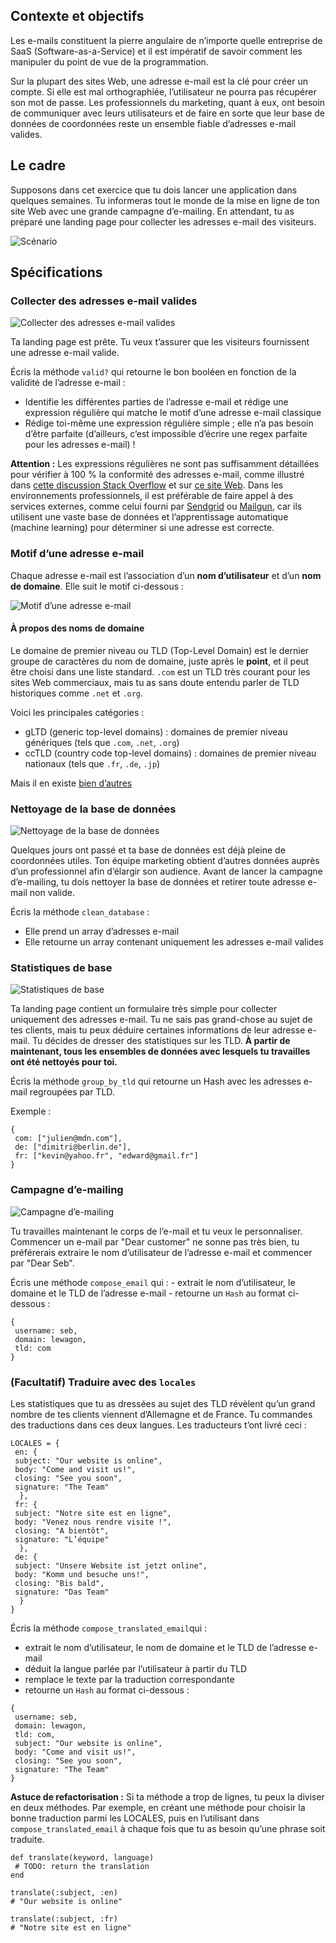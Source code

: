 ## Contexte et objectifs

Les e-mails constituent la pierre angulaire de n’importe quelle entreprise de SaaS (Software-as-a-Service) et il est impératif de savoir comment les manipuler du point de vue de la programmation.

Sur la plupart des sites Web, une adresse e-mail est la clé pour créer un compte. Si elle est mal orthographiée, l’utilisateur ne pourra pas récupérer son mot de passe. Les professionnels du marketing, quant à eux, ont besoin de communiquer avec leurs utilisateurs et de faire en sorte que leur base de données de coordonnées reste un ensemble fiable d’adresses e-mail valides.

## Le cadre

Supposons dans cet exercice que tu dois lancer une application dans quelques semaines. Tu informeras tout le monde de la mise en ligne de ton site Web avec une grande campagne d’e-mailing. En attendant, tu as préparé une landing page pour collecter les adresses e-mail des visiteurs.

![Scénario](https://raw.githubusercontent.com/lewagon/fullstack-images/master/ruby/email-scenario.svg?sanitize=true)

## Spécifications

### Collecter des adresses e-mail valides

![Collecter des adresses e-mail valides](https://raw.githubusercontent.com/lewagon/fullstack-images/master/ruby/email-step1.svg?sanitize=true)

Ta landing page est prête. Tu veux t’assurer que les visiteurs fournissent une adresse e-mail valide.

Écris la méthode `valid?` qui retourne le bon booléen en fonction de la validité de l’adresse e-mail :
- Identifie les différentes parties de l’adresse e-mail et rédige une expression régulière qui matche le motif d’une adresse e-mail classique
- Rédige toi-même une expression régulière simple ; elle n’a pas besoin d’être parfaite (d’ailleurs, c’est impossible d’écrire une regex parfaite pour les adresses e-mail) !

**Attention :** Les expressions régulières ne sont pas suffisamment détaillées pour vérifier à 100 % la conformité des adresses e-mail, comme illustré dans [cette discussion Stack Overflow](https://stackoverflow.com/questions/201323/how-to-validate-an-email-address-using-a-regular-expression) et sur [ce site Web](https://emailregex.com/). Dans les environnements professionnels, il est préférable de faire appel à des services externes, comme celui fourni par [Sendgrid](https://sendgrid.com/solutions/email-api/email-address-validation-api/) ou [Mailgun](https://www.mailgun.com/email-validation/), car ils utilisent une vaste base de données et l’apprentissage automatique (machine learning) pour déterminer si une adresse est correcte.

### Motif d’une adresse e-mail

Chaque adresse e-mail est l’association d’un **nom d’utilisateur** et d’un **nom de domaine**. Elle suit le motif ci-dessous :

![Motif d’une adresse e-mail](https://raw.githubusercontent.com/lewagon/fullstack-images/master/ruby/email.svg?sanitize=true)

#### À propos des noms de domaine

Le domaine de premier niveau ou TLD (Top-Level Domain) est le dernier groupe de caractères du nom de domaine, juste après le **point**, et il peut être choisi dans une liste standard. `.com` est un TLD très courant pour les sites Web commerciaux, mais tu as sans doute entendu parler de TLD historiques comme `.net` et `.org`.

Voici les principales catégories :

- gLTD (generic top-level domains) : domaines de premier niveau génériques (tels que `.com`, `.net`, `.org`)
- ccTLD (country code top-level domains) : domaines de premier niveau nationaux (tels que `.fr`, `.de`, `.jp`)

Mais il en existe [bien d’autres](https://fr.wikipedia.org/wiki/Liste_des_domaines_Internet_de_premier_niveau)

### Nettoyage de la base de données

![Nettoyage de la base de données](https://raw.githubusercontent.com/lewagon/fullstack-images/master/ruby/email-step2.svg?sanitize=true)

Quelques jours ont passé et ta base de données est déjà pleine de coordonnées utiles. Ton équipe marketing obtient d’autres données auprès d’un professionnel afin d’élargir son audience. Avant de lancer la campagne d’e-mailing, tu dois nettoyer la base de données et retirer toute adresse e-mail non valide.

Écris la méthode `clean_database` :
- Elle prend un array d’adresses e-mail
- Elle retourne un array contenant uniquement les adresses e-mail valides

### Statistiques de base

![Statistiques de base](https://raw.githubusercontent.com/lewagon/fullstack-images/master/ruby/email-step3.svg?sanitize=true)

Ta landing page contient un formulaire très simple pour collecter uniquement des adresses e-mail. Tu ne sais pas grand-chose au sujet de tes clients, mais tu peux déduire certaines informations de leur adresse e-mail. Tu décides de dresser des statistiques sur les TLD. **À partir de maintenant, tous les ensembles de données avec lesquels tu travailles ont été nettoyés pour toi.**

Écris la méthode `group_by_tld` qui retourne un Hash avec les adresses e-mail regroupées par TLD.

Exemple :

``` {.ruby}
{
 com: ["julien@mdn.com"],
 de: ["dimitri@berlin.de"],
 fr: ["kevin@yahoo.fr", "edward@gmail.fr"]
}
```

### Campagne d’e-mailing

![Campagne d’e-mailing](https://raw.githubusercontent.com/lewagon/fullstack-images/master/ruby/email-step4.svg?sanitize=true)

Tu travailles maintenant le corps de l’e-mail et tu veux le personnaliser. Commencer un e-mail par "Dear customer" ne sonne pas très bien, tu préférerais extraire le nom d’utilisateur de l’adresse e-mail et commencer par "Dear Seb".

Écris une méthode `compose_email` qui : - extrait le nom d’utilisateur, le domaine et le TLD de l’adresse e-mail - retourne un `Hash` au format ci-dessous :

``` {.ruby}
{
 username: seb,
 domain: lewagon,
 tld: com
}
```

### (Facultatif) Traduire avec des `locales`

Les statistiques que tu as dressées au sujet des TLD révèlent qu’un grand nombre de tes clients viennent d’Allemagne et de France. Tu commandes des traductions dans ces deux langues. Les traducteurs t’ont livré ceci :

``` {.ruby}
LOCALES = {
 en: {
 subject: "Our website is online",
 body: "Come and visit us!",
 closing: "See you soon",
 signature: "The Team"
  },
 fr: {
 subject: "Notre site est en ligne",
 body: "Venez nous rendre visite !",
 closing: "A bientôt",
 signature: "L’équipe"
  },
 de: {
 subject: "Unsere Website ist jetzt online",
 body: "Komm und besuche uns!",
 closing: "Bis bald",
 signature: "Das Team"
  }
}
```

Écris la méthode `compose_translated_email`qui :
- extrait le nom d’utilisateur, le nom de domaine et le TLD de l’adresse e-mail
- déduit la langue parlée par l’utilisateur à partir du TLD
- remplace le texte par la traduction correspondante
- retourne un `Hash` au format ci-dessous :

``` {.ruby}
{
 username: seb,
 domain: lewagon,
 tld: com,
 subject: "Our website is online",
 body: "Come and visit us!",
 closing: "See you soon",
 signature: "The Team"
}
```

**Astuce de refactorisation :** Si ta méthode a trop de lignes, tu peux la diviser en deux méthodes. Par exemple, en créant une méthode pour choisir la bonne traduction parmi les LOCALES, puis en l’utilisant dans `compose_translated_email` à chaque fois que tu as besoin qu’une phrase soit traduite.

``` {.ruby}
def translate(keyword, language)
 # TODO: return the translation
end

translate(:subject, :en)
# "Our website is online"

translate(:subject, :fr)
# "Notre site est en ligne"
```
